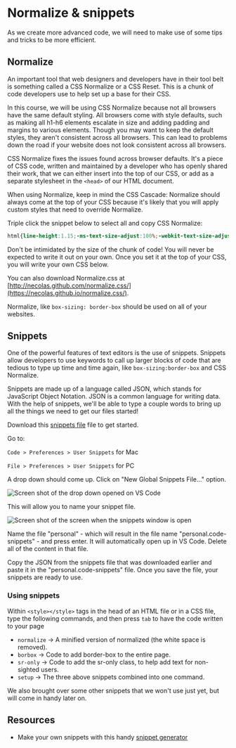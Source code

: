 # Normalize & snippets
As we create more advanced code, we will need to make use of some tips and tricks to be more efficient.

## Normalize
An important tool that web designers and developers have in their tool belt is something called a CSS Normalize or a CSS Reset. This is a chunk of code developers use to help set up a base for their CSS.

In this course, we will be using CSS Normalize because not all browsers have the same default styling. All browsers come with style defaults, such as making all h1-h6 elements escalate in size and adding padding and margins to various elements. Though you may want to keep the default styles, they aren't consistent across all browsers. This can lead to problems down the road if your website does not look consistent across all browsers.

CSS Normalize fixes the issues found across browser defaults. It's a piece of CSS code, written and maintained by a developer who has openly shared their work, that we can either insert into the top of our CSS, or add as a separate stylesheet in the `<head>` of our HTML document.

When using Normalize, keep in mind the CSS Cascade: Normalize should always come at the top of your CSS because it's likely that you will apply custom styles that need to override Normalize. 

Triple click the snippet below to select all and copy CSS Normalize:

```css
html{line-height:1.15;-ms-text-size-adjust:100%;-webkit-text-size-adjust:100%}body{margin:0}article,aside,footer,header,nav,section{display:block}h1{font-size:2em;margin:.67em 0}figcaption,figure,main{display:block}figure{margin:1em 40px}hr{box-sizing:content-box;height:0;overflow:visible}pre{font-family:monospace,monospace;font-size:1em}a{background-color:transparent;-webkit-text-decoration-skip:objects}abbr[title]{border-bottom:none;text-decoration:underline;text-decoration:underline dotted}b,strong{font-weight:inherit}b,strong{font-weight:bolder}code,kbd,samp{font-family:monospace,monospace;font-size:1em}dfn{font-style:italic}mark{background-color:#ff0;color:#000}small{font-size:80%}sub,sup{font-size:75%;line-height:0;position:relative;vertical-align:baseline}sub{bottom:-.25em}sup{top:-.5em}audio,video{display:inline-block}audio:not([controls]){display:none;height:0}img{border-style:none}svg:not(:root){overflow:hidden}button,input,optgroup,select,textarea{font-family:sans-serif;font-size:100%;line-height:1.15;margin:0}button,input{overflow:visible}button,select{text-transform:none}button,html [type=button],[type=reset],[type=submit]{-webkit-appearance:button}button::-moz-focus-inner,[type=button]::-moz-focus-inner,[type=reset]::-moz-focus-inner,[type=submit]::-moz-focus-inner{border-style:none;padding:0}button:-moz-focusring,[type=button]:-moz-focusring,[type=reset]:-moz-focusring,[type=submit]:-moz-focusring{outline:1px dotted ButtonText}fieldset{padding:.35em .75em .625em}legend{box-sizing:border-box;color:inherit;display:table;max-width:100%;padding:0;white-space:normal}progress{display:inline-block;vertical-align:baseline}textarea{overflow:auto}[type=checkbox],[type=radio]{box-sizing:border-box;padding:0}[type=number]::-webkit-inner-spin-button,[type=number]::-webkit-outer-spin-button{height:auto}[type=search]{-webkit-appearance:textfield;outline-offset:-2px}[type=search]::-webkit-search-cancel-button,[type=search]::-webkit-search-decoration{-webkit-appearance:none}::-webkit-file-upload-button{-webkit-appearance:button;font:inherit}details,menu{display:block}summary{display:list-item}canvas{display:inline-block}template{display:none}[hidden]{display:none}
```
Don't be intimidated by the size of the chunk of code! You will never be expected to write it out on your own. Once you set it at the top of your CSS, you will write your own CSS below.

You can also download Normalize.css at [http://necolas.github.com/normalize.css/](https://necolas.github.io/normalize.css/).

Normalize, like `box-sizing: border-box` should be used on all of your websites.

## Snippets
One of the powerful features of text editors is the use of snippets. Snippets allow developers to use keywords to call up larger blocks of code that are tedious to type up time and time again, like `box-sizing:border-box` and CSS Normalize. 

Snippets are made up of a language called JSON, which stands for JavaScript Object Notation. JSON is a common language for writing data. With the help of snippets, we'll be able to type a couple words to bring up all the things we need to get our files started!

Download this [snippets file](./resources/snippets.json?raw=true) file to get started. 

Go to:

`Code > Preferences > User Snippets` for Mac 

`File > Preferences > User Snippets` for PC

A drop down should come up. Click on "New Global Snippets File..." option.

![Screen shot of the drop down opened on VS Code](https://hychalknotes.s3.amazonaws.com/snippetsVSCodeHowTo1--conEd.png)

This will allow you to name your snippet file. 

![Screen shot of the screen when the snippets window is open](https://hychalknotes.s3.amazonaws.com/snippetsVSCodeHowToNamingFile--conEd.png)

Name the file "personal" - which will result in the file name "personal.code-snippets" - and press enter. It will automatically open up in VS Code. Delete all of the content in that file.

Copy the JSON from the snippets file that was downloaded earlier and paste it in the "personal.code-snippets" file. Once you save the file, your snippets are ready to use.

### Using snippets
Within `<style></style>` tags in the head of an HTML file or in a CSS file, type the following commands, and then press `tab` to have the code written to your page

* `normalize` -> A minified version of normalized (the white space is removed).
* `borbox` -> Code to add border-box to the entire page.
* `sr-only` -> Code to add the sr-only class, to help add text for non-sighted users.
* `setup` -> The three above snippets combined into one command.

We also brought over some other snippets that we won't use just yet, but will come in handy later on.

## Resources 
* Make your own snippets with this handy [snippet generator](https://snippet-generator.app/)
